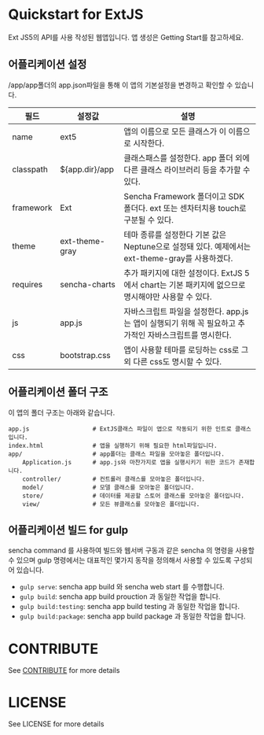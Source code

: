 # Quickstart for ExtJS

Ext JS5의 API를 사용 작성된 웹앱입니다. 앱 생성은 Getting Start를 참고하세요. 


## 어플리케이션 설정

/app/app폴더의 app.json파일을 통해 이 앱의 기본설정을 변경하고 확인할 수 있습니다.


| 필드    |      설정값      |  설명 |
|----------|-------------|------|
| name      |  ext5 | 앱의 이름으로 모든 클래스가 이 이름으로 시작한다. |
| classpath|    ${app.dir}/app   |   클래스패스를 설정한다. app 폴더 외에 다른 클래스 라이브러리 등을 추가할 수 있다. |
| framework | Ext|    Sencha Framework 폴더이고 SDK 폴더다. ext 또는 센차터치용 touch로 구분될 수 있다. |
|theme|ext-theme-gray|테마 종류를 설정한다 기본 값은 Neptune으로 설정돼 있다. 예제에서는 ext-theme-gray를 사용하겠다.|
|requires|sencha-charts|추가 패키지에 대한 설정이다. ExtJS 5에서 chart는 기본 패키지에 없으므로 명시해야만 사용할 수 있다.|
|js|app.js|자바스크립트 파일을 설정한다. app.js는 앱이 실행되기 위해 꼭 필요하고 추가적인 자바스크립트를 명시한다.|
|css | bootstrap.css | 앱이 사용할 테마를 로딩하는 css로 그외 다른 css도 명시할 수 있다.|


## 어플리케이션 폴더 구조

이 앱의 폴더 구조는 아래와 같습니다.

    app.js                  # ExtJS클래스 파일이 앱으로 작동되기 위한 인트로 클래스입니다.
    index.html              # 앱을 실행하기 위해 필요한 html파일입니다.
    app/                    # app폴더는 클래스 파일을 모아놓은 폴더입니다.
        Application.js      # app.js와 마찬가지로 앱을 실행시키기 위한 코드가 존재합니다.
        controller/         # 컨트롤러 클래스를 모아놓은 폴더입니다.
        model/              # 모델 클래스를 모아놓은 폴더입니다. 
        store/              # 데이터를 제공할 스토어 클래스를 모아놓은 폴더입니다.
        view/               # 모든 뷰클래스를 모아놓은 폴더입니다.

## 어플리케이션 빌드 for gulp

sencha command 를 사용하여 빌드와 웹서버 구동과 같은 sencha 의 명령을 사용할 수 있으며 gulp 명령에서는 대표적인 몇가지 동작을 정의해서 사용할 수 있도록 구성되어 있습니다.

- `gulp serve`: sencha app build 와 sencha web start 를 수행합니다.
- `gulp build`: sencha app build prouction 과 동일한 작업을 합니다.
- `gulp build:testing`: sencha app build testing 과 동일한 작업을 합니다.
- `gulp build:package`: sencha app build package 과 동일한 작업을 합니다.

# CONTRIBUTE

See [CONTRIBUTE](https://github.com/KoreaHTML5/dev.koreahtml5.kr/blob/master/CONTRIBUTE.md) for more details

# LICENSE

See LICENSE for more details
